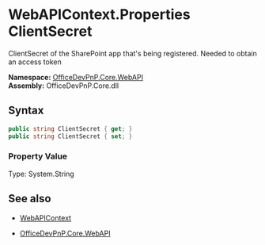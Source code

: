 # WebAPIContext.Properties ClientSecret
ClientSecret of the SharePoint app that's being registered. Needed to obtain an access token  

**Namespace:** [OfficeDevPnP.Core.WebAPI](OfficeDevPnP.Core.WebAPI.md)  
**Assembly:** OfficeDevPnP.Core.dll  
## Syntax
```C#
public string ClientSecret { get; }
public string ClientSecret { set; }
```

### Property Value
Type: System.String  

## See also
- [WebAPIContext](WebAPIContext.md) 

- [OfficeDevPnP.Core.WebAPI](OfficeDevPnP.Core.WebAPI.md)
